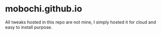# mobochi.github.io
All tweaks hosted in this repo are not mine, I simply hosted it for cloud and easy to install purpose.
